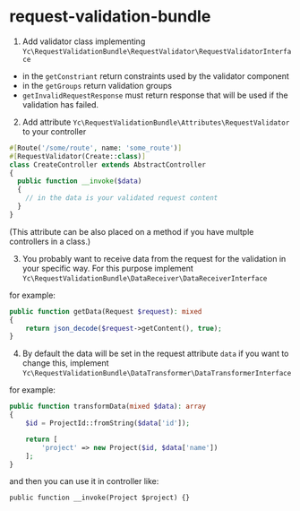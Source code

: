 # request-validation-bundle

1. Add validator class implementing `Yc\RequestValidationBundle\RequestValidator\RequestValidatorInterface`
* in the `getConstriant` return constraints used by the validator component
* in the `getGroups` return validation groups
* `getInvalidRequestResponse` must return response that will be used if the validation has failed.

2. Add attribute `Yc\RequestValidationBundle\Attributes\RequestValidator` to your controller

```php
#[Route('/some/route', name: 'some_route')]
#[RequestValidator(Create::class)]
class CreateController extends AbstractController
{
  public function __invoke($data)
  {
    // in the data is your validated request content
  }
}
```

(This attribute can be also placed on a method if you have multple controllers in a class.)

3. You probably want to receive data from the request for the validation in your specific way. For this purpose implement `Yc\RequestValidationBundle\DataReceiver\DataReceiverInterface`

for example:
```php
public function getData(Request $request): mixed
{
    return json_decode($request->getContent(), true);
}
```

4. By default the data will be set in the request attribute `data` if you want to change this, implement `Yc\RequestValidationBundle\DataTransformer\DataTransformerInterface`

for example:
```php
public function transformData(mixed $data): array
{
    $id = ProjectId::fromString($data['id']);

    return [
        'project' => new Project($id, $data['name'])
    ];
}
```

and then you can use it in controller like:
```
public function __invoke(Project $project) {}
```
